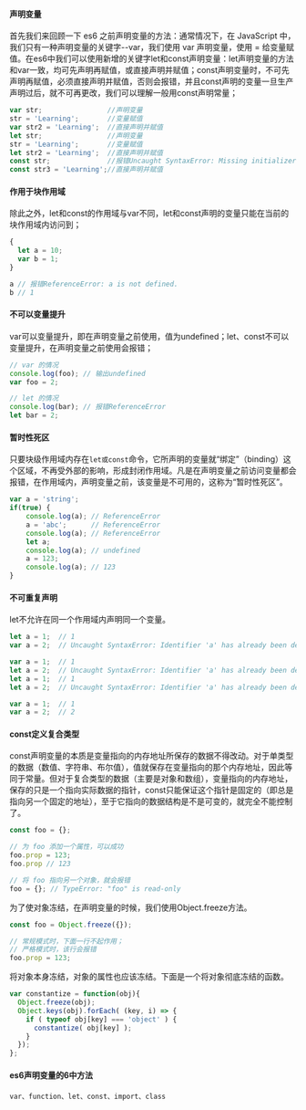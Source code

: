 #### 声明变量

首先我们来回顾一下 es6 之前声明变量的方法：通常情况下，在 JavaScript 中，我们只有一种声明变量的关键字--var，我们使用 var 声明变量，使用 = 给变量赋值。在es6中我们可以使用新增的关键字let和const声明变量：let声明变量的方法和var一致，均可先声明再赋值，或直接声明并赋值；const声明变量时，不可先声明再赋值，必须直接声明并赋值，否则会报错，并且const声明的变量一旦生产声明过后，就不可再更改，我们可以理解一般用const声明常量；

```javascript
var str;                //声明变量
str = 'Learning';       //变量赋值
var str2 = 'Learning';  //直接声明并赋值
let str;                //声明变量
str = 'Learning';       //变量赋值
let str2 = 'Learning';  //直接声明并赋值
const str;              //报错Uncaught SyntaxError: Missing initializer in const declaration
const str3 = 'Learning';//直接声明并赋值
```

#### 作用于块作用域

除此之外，let和const的作用域与var不同，let和const声明的变量只能在当前的块作用域内访问到；

```javascript
{
  let a = 10;
  var b = 1;
}

a // 报错ReferenceError: a is not defined.
b // 1
```

#### 不可以变量提升

var可以变量提升，即在声明变量之前使用，值为undefined；let、const不可以变量提升，在声明变量之前使用会报错；

```javascript
// var 的情况
console.log(foo); // 输出undefined
var foo = 2;

// let 的情况
console.log(bar); // 报错ReferenceError
let bar = 2;
```

#### 暂时性死区

只要块级作用域内存在`let或const`命令，它所声明的变量就“绑定”（binding）这个区域，不再受外部的影响，形成封闭作用域。凡是在声明变量之前访问变量都会报错，在作用域内，声明变量之前，该变量是不可用的，这称为“暂时性死区”。

```javascript
var a = 'string';
if(true) {
    console.log(a); // ReferenceError
    a = 'abc';      // ReferenceError
    console.log(a); // ReferenceError
    let a;
    console.log(a); // undefined
    a = 123;
    console.log(a); // 123
}
```

#### 不可重复声明

let不允许在同一个作用域内声明同一个变量。

```javascript
let a = 1;  // 1
var a = 2;  // Uncaught SyntaxError: Identifier 'a' has already been declared

var a = 1;  // 1
let a = 2;  // Uncaught SyntaxError: Identifier 'a' has already been declared
let a = 1;  // 1
let a = 2;  // Uncaught SyntaxError: Identifier 'a' has already been declared

var a = 1;  // 1
var a = 2;  // 2

```
#### const定义复合类型

const声明变量的本质是变量指向的内存地址所保存的数据不得改动。对于单类型的数据（数值、字符串、布尔值），值就保存在变量指向的那个内存地址，因此等同于常量。但对于复合类型的数据（主要是对象和数组），变量指向的内存地址，保存的只是一个指向实际数据的指针，const只能保证这个指针是固定的（即总是指向另一个固定的地址），至于它指向的数据结构是不是可变的，就完全不能控制了。

```javascript
const foo = {};

// 为 foo 添加一个属性，可以成功
foo.prop = 123;
foo.prop // 123

// 将 foo 指向另一个对象，就会报错
foo = {}; // TypeError: "foo" is read-only
```

为了使对象冻结，在声明变量的时候，我们使用Object.freeze方法。

```javascript
const foo = Object.freeze({});

// 常规模式时，下面一行不起作用；
// 严格模式时，该行会报错
foo.prop = 123;
```


将对象本身冻结，对象的属性也应该冻结。下面是一个将对象彻底冻结的函数。

```javascript
var constantize = function(obj){
  Object.freeze(obj);
  Object.keys(obj).forEach( (key, i) => {
    if ( typeof obj[key] === 'object' ) {
      constantize( obj[key] );
    }
  });
};
```

#### es6声明变量的6中方法

`var、function、let、const、import、class`